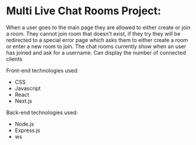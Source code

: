 # Multi Live Chat Rooms Project:

When a user goes to the main page they are allowed to either create or join a room. They cannot join room that doesn't exist,
if they try they will be redirected to a special error page which asks them to either create a room or enter a new room to join.
The chat rooms currently show when an user has joined and ask for a username. Can display the number of connected clients

Front-end technologies used:

* CSS  
* Javascript  
* React  
* Next.js  


Back-end technologies used:

* Node.js  
* Express.js  
* ws  

